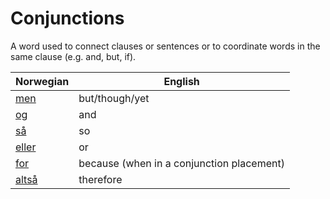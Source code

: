 # Conjunctions

A word used to connect clauses or sentences or to coordinate words in the same clause (e.g. and, but, if).

| Norwegian | English |
| --- | --- |
| [men](https://www.ordnett.no/search?language=no&phrase=men) | but/though/yet |
| [og](https://www.ordnett.no/search?language=no&phrase=og) | and |
| [så](https://www.ordnett.no/search?language=no&phrase=så) | so |
| [eller](https://www.ordnett.no/search?language=no&phrase=eller) | or |
| [for](https://www.ordnett.no/search?language=no&phrase=for) | because (when in a conjunction placement) |
| [altså](https://www.ordnett.no/search?language=no&phrase=altså) | therefore |


